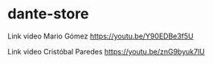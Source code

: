 # dante-store

Link video Mario Gómez
https://youtu.be/Y90EDBe3f5U

Link video Cristóbal Paredes
https://youtu.be/znG9byuk7lU

